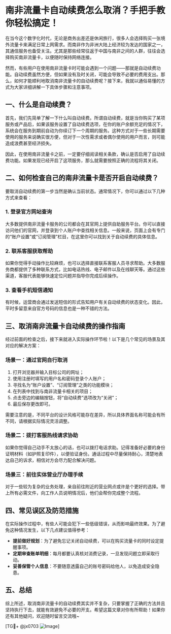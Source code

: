 # 南非流量卡自动续费怎么取消？手把手教你轻松搞定！

在当今这个数字化时代，无论是商务出差还是休闲旅行，很多人会选择购买一张境外流量卡来满足日常上网需求。而南非作为非洲大陆上经济较为发达的国家之一，其通信服务也备受关注。尤其是那些经常往返于中国与南非之间的人群，往往会选择购买南非流量卡，以便随时保持网络连接。

然而，有些用户在使用南非流量卡时可能会遇到一个问题——那就是自动续费功能。自动续费虽然方便，但如果没有及时关闭，可能会导致不必要的费用支出。那么，如何才能顺利地取消南非流量卡的自动续费呢？接下来，我就以通俗易懂的方式为大家详细讲解一下具体步骤和注意事项。

## 一、什么是自动续费？

首先，我们先简单了解一下什么叫自动续费。所谓自动续费，就是当你购买了某项服务或产品后，如果该服务设置了自动续费选项，在你的账户余额充足的情况下，系统会在服务到期前自动为你续订下一个周期的服务。这种方式对于一些长期需要使用的服务来说确实很方便，但对于一次性需求或者偶尔使用的用户而言，则可能造成浪费甚至经济损失。

因此，在使用南非流量卡之前，一定要仔细阅读相关条款，确认是否启用了自动续费功能。如果发现已经开启了这项服务，那么就需要按照正确的流程将其关闭。

## 二、如何检查自己的南非流量卡是否开启自动续费？

要取消自动续费的第一步当然是确认当前状态。通常情况下，你可以通过以下几种方式来查看：

### 1. 登录官方网站查询

大多数提供南非流量卡服务的公司都会在其官网上提供自助服务平台。你可以直接访问他们的官网，并登录到个人账户中查找相关信息。一般来说，页面上会有专门的“账户设置”或“订阅管理”栏目，在这里你可以找到关于自动续费的具体信息。

### 2. 联系客服获取帮助

如果你觉得手动操作比较麻烦，也可以选择直接联系客服人员寻求帮助。大多数服务商都提供了多种联系方式，比如电话热线、电子邮件以及在线聊天等。通过这些渠道，客服代表能够快速定位问题并指导你完成后续操作。

### 3. 查看手机短信通知

有时候，运营商会通过发送短信的形式告知用户有关自动续费的状态变化。因此，平时多留意来自官方号码的信息也是一种不错的方法。

## 三、取消南非流量卡自动续费的操作指南

经过前面的检查之后，接下来就进入实际操作环节啦！以下是几个常见的场景及其对应的解决方案：

### 场景一：通过官网自行取消

1. 打开浏览器并输入目标公司的网址；
2. 使用注册时填写的用户名和密码登录个人账户；
3. 寻找名为“账户设置”、“订阅管理”之类的功能模块；
4. 在列表中找到与南非流量卡相关的项目；
5. 点击旁边的编辑按钮，将“自动续费”选项改为“关闭”；
6. 最后保存更改即可。

需要注意的是，不同平台的设计风格可能存在差异，所以具体界面名称可能会有所不同，请根据实际情况灵活调整。

### 场景二：拨打客服热线请求协助

如果你觉得自己动手不太放心的话，也可以拨打电话求助。记得准备好必要的身份证明材料（如护照复印件），以便验证身份。通话过程中尽量保持耐心，清楚地表达自己的诉求，相信对方会尽力配合解决问题。

### 场景三：前往实体营业厅办理手续

对于一些较为复杂的业务处理，亲自前往附近的营业网点或许是个更好的选择。带上所有必需文件，向工作人员说明情况后，他们会帮你完成整个流程。

## 四、常见误区及防范措施

在实际操作过程中，有些人可能会犯下一些低级错误，从而影响最终效果。为了避免这种情况发生，以下几点建议值得参考：

- **提前做好规划**：为了避免忘记关闭自动续费，可以在购买流量卡的同时设定提醒事项。
- **定期审查账单明细**：每月都要认真核对消费记录，一旦发现问题立即采取行动。
- **妥善保管个人信息**：不要随意透露自己的账号密码给他人，以免造成安全隐患。

## 五、总结

综上所述，取消南非流量卡的自动续费其实并不复杂，只要掌握了正确的方法并且坚持执行下去，就能有效避免不必要的开支。希望这篇文章对你有所帮助！如果你还有其他疑问，欢迎随时留言交流哦~

[TG💪+ @jx0703 ![Image](https://github.com/user-attachments/assets/dbca1d08-cadb-493c-b0ec-ad6f7a83f270)]